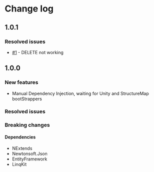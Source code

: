 # Change log

## 1.0.1

### Resolved issues
 - [#1](https://github.com/LuccaSA/RestDrivenDomain/issues/1) - DELETE not working

## 1.0.0

### New features
 - Manual Dependency Injection, waiting for Unity and StructureMap bootStrappers

### Resolved issues

### Breaking changes

#### Dependencies
 - NExtends
 - Newtonsoft.Json
 - EntityFramework
 - LinqKit
 
